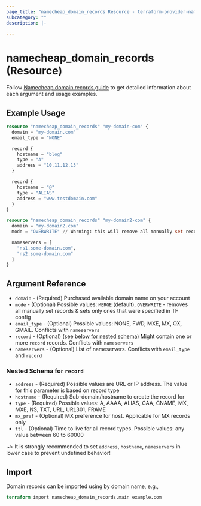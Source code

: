 ```yaml
---
page_title: "namecheap_domain_records Resource - terraform-provider-namecheap"
subcategory: ""
description: |-
  
---
```


# namecheap_domain_records (Resource)

Follow [Namecheap domain records guide](../guides/namecheap_domain_records_guide.md) to get detailed information about
each argument and usage examples.

## Example Usage

```terraform
resource "namecheap_domain_records" "my-domain-com" {
  domain = "my-domain.com"
  email_type = "NONE"

  record {
    hostname = "blog"
    type = "A"
    address = "10.11.12.13"
  }

  record {
    hostname = "@"
    type = "ALIAS"
    address = "www.testdomain.com"
  }
}

resource "namecheap_domain_records" "my-domain2-com" {
  domain = "my-domain2.com"
  mode = "OVERWRITE" // Warning: this will remove all manually set records

  nameservers = [
    "ns1.some-domain.com",
    "ns2.some-domain.com"
  ]
}
```

## Argument Reference

- `domain` - (Required) Purchased available domain name on your account
- `mode` - (Optional) Possible values: `MERGE` (default), `OVERWRITE` - removes all manually set records & sets only ones that were specified in TF config
- `email_type` - (Optional) Possible values: NONE, FWD, MXE, MX, OX, GMAIL. Conflicts with `nameservers`
- `record` - (Optional) (see [below for nested schema](#nestedblock--record)) Might contain one or more `record`
  records. Conflicts with `nameservers`
- `nameservers` - (Optional) List of nameservers. Conflicts with `email_type` and `record`

<a id="nestedblock--record"></a>

### Nested Schema for `record`

- `address` - (Required) Possible values are URL or IP address. The value for this parameter is based on record type
- `hostname` - (Required) Sub-domain/hostname to create the record for
- `type` - (Required) Possible values: A, AAAA, ALIAS, CAA, CNAME, MX, MXE, NS, TXT, URL, URL301, FRAME
- `mx_pref` - (Optional) MX preference for host. Applicable for MX records only
- `ttl` - (Optional) Time to live for all record types. Possible values: any value between 60 to 60000

~> It is strongly recommended to set `address`, `hostname`, `nameservers` in lower case to prevent undefined behavior!  

## Import

Domain records can be imported using by domain name, e.g.,

```terraform
terraform import namecheap_domain_records.main example.com
```